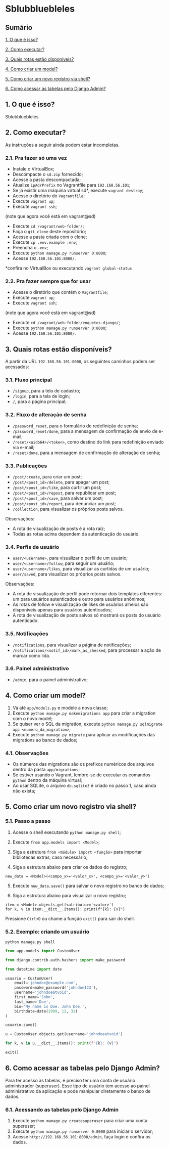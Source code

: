 # Sblubbluebleles

## Sumário

[1. O que é isso?](#o-que-e-isso)

[2. Como executar?](#como-executar)

[3. Quais rotas estão disponíveis?](#quais-rotas)

[4. Como criar um model?](#criar-model)

[5. Como criar um novo registro via shell?](#criar-registro)

[6. Como acessar as tabelas pelo Django Admin?](#acessar-tabelas)

<a id="o-que-e-isso"></a>
## 1. O que é isso?

Sblubbluebleles

<a id="como-executar"></a>
## 2. Como executar?

As instruções a seguir ainda podem estar incompletas.

### 2.1. Pra fazer só uma vez

- Instale o VirtualBox;
- Descompacte o `sd.zip` fornecido;
- Acesse a pasta descompactada;
- Atualize `ipAdrPrefix` no Vagrantfile para `192.168.56.101`;
- Se já existir uma máquina virtual sd*, execute `vagrant destroy`;
- Acesse o diretório do `Vagrantfile`;
- Execute `vagrant up`;
- Execute `vagrant ssh`;

(note que agora você está em vagrant@sd)

- Execute `cd /vagrant/web-folder/`;
- Faça o `git clone` deste repositório;
- Acesse a pasta criada com o clone;
- Execute `cp .env.example .env`;
- Preencha o `.env`;
- Execute `python manage.py runserver 0:8000`;
- Acesse `192.168.56.101:8000/`.

*confira no VirtualBox ou executando `vagrant global-status`

### 2.2. Pra fazer sempre que for usar

- Acesse o diretório que contém o `Vagrantfile`;
- Execute `vagrant up`;
- Execute `vagrant ssh`;

(note que agora você está em vagrant@sd)

- Execute `cd /vagrant/web-folder/enquetes-django/`;
- Execute `python manage.py runserver 0:8000`;
- Acesse `192.168.56.101:8000/`.

<a id="quais-rotas"></a>
## 3. Quais rotas estão disponíveis?

A partir da URL `192.168.56.101:8000`, os seguintes caminhos podem ser acessados:

### 3.1. Fluxo principal

- `/signup`, para a tela de cadastro;
- `/login`, para a tela de login;
- `/`, para a página principal;

### 3.2. Fluxo de alteração de senha

- `/password_reset`, para o formulário de redefinição de senha;
- `/password_reset/done`, para a mensagem de confirmação de envio de e-mail;
- `/reset/<uidb64>/<token>`, como destino do link para redefinição enviado via e-mail;
- `/reset/done`, para a mensagem de confirmação de alteração de senha;

### 3.3. Publicações

- `/post/create`, para criar um post;
- `/post/<post_id>/delete`, para apagar um post;
- `/post/<post_id>/like`, para curtir um post;
- `/post/<post_id>/repost`, para republicar um post;
- `/post/<post_id>/save`, para salvar um post;
- `/post/<post_id>/report`, para denunciar um post;
- `/collection`, para visualizar os próprios posts salvos.

Observações:

- A rota de visualização de posts é a rota raiz;
- Todas as rotas acima dependem da autenticação do usuário.

### 3.4. Perfis de usuário 

- `user/<username>`, para visualizar o perfil de um usuário;
- `user/<username>/follow`, para seguir um usuário;
- `user/<username>/likes`, para visualizar as curtidas de um usuário;
- `user/saved`, para visualizar os próprios posts salvos.

Observações:

- A rota de visualização de perfil pode retornar dois templates diferentes: um para usuários autenticados e outro para usuários anônimos;
- As rotas de follow e visualização de likes de usuários alheios são disponíveis apenas para usuários autenticados;
- A rota de visualização de posts salvos só mostrará os posts do usuário autenticado.

### 3.5. Notificações

- `/notifications`, para visualizar a página de notificações;
- `/notifications/<notif_id>/mark_as_checked`, para processar a ação de marcar como lida.

### 3.6. Painel administrativo

- `/admin`, para o painel administrativo;

<a id="criar-model"></a>
## 4. Como criar um model?

1. Vá até `app/models.py` e modele a nova classe;
2. Execute `python manage.py makemigrations app` para criar a migration com o novo model;
3. Se quiser ver o SQL da migration, execute `python manage.py sqlmigrate app <numero_da_migration>`;
4. Execute `python manage.py migrate` para aplicar as modificações das migrations ao banco de dados;

### 4.1. Observações

- Os números das migrations são os prefixos numéricos dos arquivos dentro da pasta `app/migrations`;
- Se estiver usando o Vagrant, lembre-se de executar os comandos `python` dentro da máquina virtual;
- Ao usar SQLite, o arquivo `db.sqlite3` é criado no passo 1, caso ainda não exista;

<a id="criar-registro"></a>
## 5. Como criar um novo registro via shell?

### 5.1. Passo a passo

1. Acesse o shell executando `python manage.py shell`;

2. Execute `from app.models import <Model>`;

3. Siga a estrutura `from <módulo> import <função>` para importar bibliotecas extras, caso necessário;

4. Siga a estrutura abaixo para criar os dados do registro;
```
new_data = <Model>(<campo_x>='<valor_x>', <campo_y>='<valor_y>')
```

5. Execute `new_data.save()` para salvar o novo registro no banco de dados;

6. Siga a estrutura abaixo para visualizar o novo registro;
```
item = <Model>.objects.get(<atributo>='<valor>')
for k, v in item.__dict__.items(): print(f"{k}: {v}")
```

Pressione `Ctrl+D` ou chame a função `exit()` para sair do shell.

### 5.2. Exemplo: criando um usuário

```shell
python manage.py shell
```

```python
from app.models import CustomUser
```

```python
from django.contrib.auth.hashers import make_password
```

```python
from datetime import date
```

```python
usuario = CustomUser(
    email='johndoe@example.com',
    password=make_password('johndoe123'),
    username='johndoeatvoid',
    first_name='John',
    last_name='Doe',
    bio='My name is Doe. John Doe.',
    birthdate=date(1999, 12, 31)
)
```

```python
usuario.save()
```

```python
u = CustomUser.objects.get(username='johndoeatvoid')
```

```python
for k, v in u.__dict__.items(): print(f"{k}: {v}")
```

```python
exit()
```

<a id="acessar-tabelas"></a>
## 6. Como acessar as tabelas pelo Django Admin?

Para ter acesso às tabelas, é preciso ter uma conta de usuário administrador (superuser). Esse tipo de usuário tem acesso ao painel administrativo da aplicação e pode manipular diretamente o banco de dados.

### 6.1. Acessando as tabelas pelo Django Admin

1. Execute `python manage.py createsuperuser` para criar uma conta superuser;
2. Execute `python manage.py runserver 0:8000` para iniciar o servidor;
3. Acesse `http://192.168.56.101:8000/admin`, faça login e confira os dados.